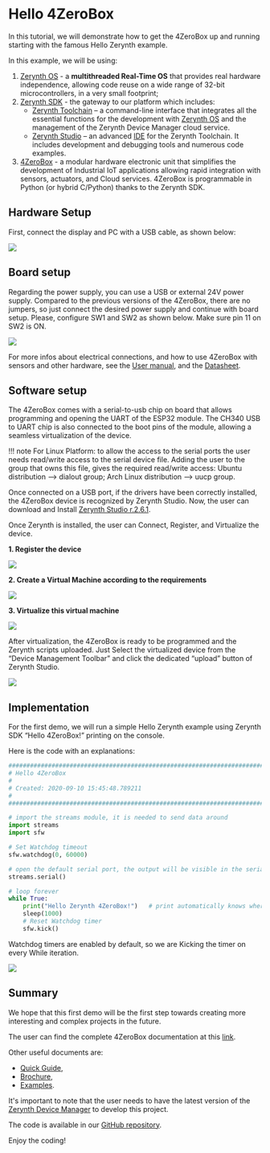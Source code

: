 # Hello 4ZeroBox

In this tutorial, we will demonstrate how to get the 4ZeroBox up and running starting with the famous Hello Zerynth example.

In this example, we will be using:

1. [Zerynth OS](https://www.zerynth.com/zos/) - a **multithreaded Real-Time OS** that provides real hardware independence, allowing code reuse on a wide range of 32-bit microcontrollers, in a very small footprint;
2. [Zerynth SDK](https://www.zerynth.com/zsdk/) - the gateway to our platform which includes:
    - [Zerynth Toolchain](/latest/reference/core/toolchain/docs/) – a command-line interface that integrates all the essential functions for the development with [Zerynth OS](https://www.zerynth.com/zos/) and the management of the Zerynth Device Manager cloud service.
    - [Zerynth Studio](/latest/develop/) – an advanced [IDE](https://docs.zerynth.com/latest/reference/core/studio/docs/) for the Zerynth Toolchain. It includes development and debugging tools and numerous code examples.
3. [4ZeroBox](/latest/hardware/4ZeroBox/) - a modular hardware electronic unit that simplifies the development of Industrial IoT applications allowing rapid integration with sensors, actuators, and Cloud services. 4ZeroBox is programmable in Python (or hybrid C/Python) thanks to the Zerynth SDK.

## Hardware Setup

First, connect the display and PC with a USB cable, as shown below:

![](img/hardware_setup.jpg)

## Board setup

Regarding the power supply, you can use a USB or external 24V power supply.
Compared to the previous versions of the 4ZeroBox, there are no jumpers, so just connect the desired power supply and continue with board setup.
Please, configure SW1 and SW2 as shown below. Make sure pin 11 on SW2 is ON.

![](img/pins.jpg)

For more infos about electrical connections, and how to use 4ZeroBox with sensors and other hardware, see the [User manual](https://www.zerynth.com/download/13894/), and the [Datasheet](https://www.zerynth.com/download/13895/).

## Software setup

The 4ZeroBox comes with a serial-to-usb chip on board that allows programming and opening the UART of the ESP32 module. The CH340 USB to UART chip is also connected to the boot pins of the module, allowing a seamless virtualization of the device.

!!! note
    For Linux Platform: to allow the access to the serial ports the user needs read/write access to the serial device file. Adding the user to the group that owns this file, gives the required read/write access: Ubuntu distribution –> dialout group; Arch Linux distribution –> uucp group.

Once connected on a USB port, if the drivers have been correctly installed, the 4ZeroBox device is recognized by Zerynth Studio.
Now, the user can download and Install [Zerynth Studio r.2.6.1](https://www.zerynth.com/zsdk).

Once Zerynth is installed, the user can Connect, Register, and Virtualize the device.

**1. Register the device**

![](img/register.jpg)

**2. Create a Virtual Machine according to the requirements**

![](img/create_vm.jpg)

**3. Virtualize this virtual machine**

![](img/software_setup.jpg)

After virtualization, the 4ZeroBox is ready to be programmed and the Zerynth scripts uploaded. Just Select the virtualized device from the “Device Management Toolbar” and click the dedicated “upload” button of Zerynth Studio.

![](img/select_device.jpg)

## Implementation

For the first demo, we will run a simple Hello Zerynth example using Zerynth SDK “Hello 4ZeroBox!” printing on the console.

Here is the code with an explanations:

```py
###############################################################################
# Hello 4ZeroBox
#
# Created: 2020-09-10 15:45:48.789211
#
################################################################################

# import the streams module, it is needed to send data around
import streams
import sfw

# Set Watchdog timeout
sfw.watchdog(0, 60000)

# open the default serial port, the output will be visible in the serial console
streams.serial()  

# loop forever
while True:
    print("Hello Zerynth 4ZeroBox!")   # print automatically knows where to print!
    sleep(1000)
    # Reset Watchdog timer
    sfw.kick()
```
Watchdog timers are enabled by default, so we are Kicking the timer on every While iteration.

![](img/print.jpg)

## Summary

We hope that this first demo will be the first step towards creating more interesting and complex projects in the future.

The user can find the complete 4ZeroBox documentation at this [link](/latest/hardware/4ZeroBox/).

Other useful documents are: 

- [Quick Guide](https://www.zerynth.com/download/15283/), 
- [Brochure](https://www.zerynth.com/download/13895/), 
- [Examples](/latest/reference/libs/zerynth/zdm/docs/examples/).

It's important to note that the user needs to have the latest version of the [Zerynth Device Manager](https://www.zerynth.com/zsdk/) to develop this project.

The code is available in our [GitHub repository](https://github.com/zerynth/demos-4zerobox/tree/main/hello-4zerobox).

Enjoy the coding!
